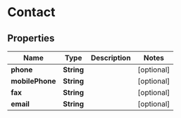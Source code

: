 
# Contact

## Properties
Name | Type | Description | Notes
------------ | ------------- | ------------- | -------------
**phone** | **String** |  |  [optional]
**mobilePhone** | **String** |  |  [optional]
**fax** | **String** |  |  [optional]
**email** | **String** |  |  [optional]



